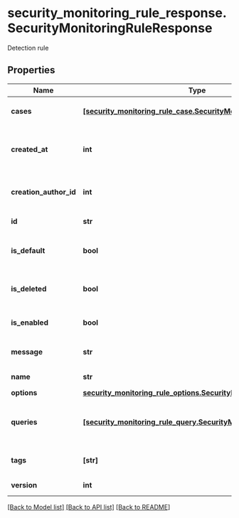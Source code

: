 # security_monitoring_rule_response.SecurityMonitoringRuleResponse

Detection rule
## Properties
Name | Type | Description | Notes
------------ | ------------- | ------------- | -------------
**cases** | [**[security_monitoring_rule_case.SecurityMonitoringRuleCase]**](SecurityMonitoringRuleCase.md) | Cases for generating signals. | [optional] 
**created_at** | **int** | When the rule was created, timestamp in milliseconds. | [optional] 
**creation_author_id** | **int** | User ID of the user who created the rule. | [optional] 
**id** | **str** | The ID of the rule. | [optional] 
**is_default** | **bool** | Whether the rule is included by default. | [optional] 
**is_deleted** | **bool** | Whether the rule has been deleted. | [optional] 
**is_enabled** | **bool** | Whether the rule is enabled. | [optional] 
**message** | **str** | Message for generated signals. | [optional] 
**name** | **str** | The name of the rule. | [optional] 
**options** | [**security_monitoring_rule_options.SecurityMonitoringRuleOptions**](SecurityMonitoringRuleOptions.md) |  | [optional] 
**queries** | [**[security_monitoring_rule_query.SecurityMonitoringRuleQuery]**](SecurityMonitoringRuleQuery.md) | Queries for selecting logs which are part of the rule. | [optional] 
**tags** | **[str]** | Tags for generated signals. | [optional] 
**version** | **int** | The version of the rule. | [optional] 

[[Back to Model list]](../README.md#documentation-for-models) [[Back to API list]](../README.md#documentation-for-api-endpoints) [[Back to README]](../README.md)


